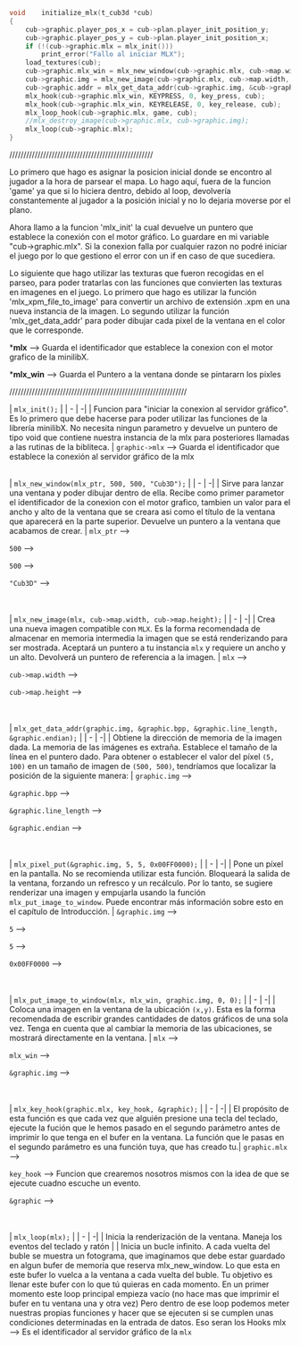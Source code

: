 
```c
void	initialize_mlx(t_cub3d *cub)
{
	cub->graphic.player_pos_x = cub->plan.player_init_position_y;
	cub->graphic.player_pos_y = cub->plan.player_init_position_x;
	if (!(cub->graphic.mlx = mlx_init()))
		print_error("Fallo al iniciar MLX");
	load_textures(cub);
	cub->graphic.mlx_win = mlx_new_window(cub->graphic.mlx, cub->map.width, cub->map.height, "cub3D");
	cub->graphic.img = mlx_new_image(cub->graphic.mlx, cub->map.width, cub->map.height);
	cub->graphic.addr = mlx_get_data_addr(cub->graphic.img, &cub->graphic.bpp, &cub->graphic.line_length, &cub->graphic.endian);
	mlx_hook(cub->graphic.mlx_win, KEYPRESS, 0, key_press, cub);
	mlx_hook(cub->graphic.mlx_win, KEYRELEASE, 0, key_release, cub);
	mlx_loop_hook(cub->graphic.mlx, game, cub);
	//mlx_destroy_image(cub->graphic.mlx, cub->graphic.img);
	mlx_loop(cub->graphic.mlx);
}
```

///////////////////////////////////////////////////

Lo primero que hago es asignar la posicion inicial donde se encontro al jugador a la hora de parsear el mapa. Lo hago aquí, fuera de la funcion 'game' ya que si lo hiciera dentro, debido al loop, devolvería constantemente al jugador a la posición inicial y no lo dejaria moverse por el plano.

Ahora llamo a la funcion 'mlx_init' la cual devuelve un puntero que establece la conexión con el motor gráfico. Lo guardare en mi variable "cub->graphic.mlx". Si la conexion falla por cualquier razon no podré iniciar el juego por lo que gestiono el error con un if en caso de que sucediera.

Lo siguiente que hago utilizar las texturas que fueron recogidas en el parseo, para poder tratarlas con las funciones que convierten las texturas en imagenes en el juego. Lo primero que hago es utilizar la función 'mlx_xpm_file_to_image' para convertir un archivo de extensión .xpm en una nueva instancia de la imagen. Lo segundo utilizar la función 'mlx_get_data_addr' para poder dibujar cada pixel de la ventana en el color que le corresponde.

***mlx** --> Guarda el identificador que establece la conexion con el motor grafico de la minilibX.

***mlx_win** --> Guarda el Puntero a la ventana donde se pintararn los pixles

///////////////////////////////////////////////////////////////


| `mlx_init();` |
| - | -|
| Funcion para "iniciar la conexion al servidor gráfico". Es lo primero que debe hacerse para poder utilizar las funciones de la librería minilibX. No necesita ningun parametro y devuelve un puntero de tipo void que contiene nuestra instancia de la mlx para posteriores llamadas a las rutinas de la bibliteca. |
`graphic->mlx` --> Guarda el identificador que establece la conexión al servidor gráfico de la mlx
</br><br>


| `mlx_new_window(mlx_ptr, 500, 500, "Cub3D");` |
| - | -|
| Sirve para lanzar una ventana y poder dibujar dentro de ella. Recibe como primer parametor el identificador de la conexion con el motor grafico, tambien un valor para el ancho y alto de la ventana que se creara asi como el título de la ventana que aparecerá en la parte superior. Devuelve un puntero a la ventana que acabamos de crear. |
`mlx_ptr` -->

`500` -->

`500` -->

`"Cub3D"` -->
<br><br><br>

| `mlx_new_image(mlx, cub->map.width, cub->map.height);` |
| - | -|
| Crea una nueva imagen compatible con `MLX`. Es la forma recomendada de almacenar en memoria intermedia la imagen que se está renderizando para ser mostrada. Aceptará un puntero a tu instancia `mlx` y requiere un ancho y un alto. Devolverá un puntero de referencia a la imagen. |
`mlx` -->

`cub->map.width` -->

`cub->map.height` -->
</br><br><br>


| `mlx_get_data_addr(graphic.img, &graphic.bpp, &graphic.line_length, &graphic.endian);` |
| - | -|
| Obtiene la dirección de memoria de la imagen dada. La memoria de las imágenes es extraña. Establece el tamaño de la línea en el puntero dado. Para obtener o establecer el valor del píxel `(5, 100)` en un tamaño de imagen de `(500, 500)`, tendríamos que localizar la posición de la siguiente manera: |
`graphic.img` -->

`&graphic.bpp` -->

`&graphic.line_length` -->

`&graphic.endian` -->
</br></br></br>


| `mlx_pixel_put(&graphic.img, 5, 5, 0x00FF0000);` |
| - | -|
| Pone un píxel en la pantalla. No se recomienda utilizar esta función. Bloqueará la salida de la ventana, forzando un refresco y un recálculo. Por lo tanto, se sugiere renderizar una imagen y empujarla usando la función `mlx_put_image_to_window`. Puede encontrar más información sobre esto en el capítulo de Introducción. |
`&graphic.img` -->

`5` -->

`5` -->

`0x00FF0000` -->
</br></br></br>


| `mlx_put_image_to_window(mlx, mlx_win, graphic.img, 0, 0);` |
| - | -|
| Coloca una imagen en la ventana de la ubicación `(x,y)`. Esta es la forma recomendada de escribir grandes cantidades de datos gráficos de una sola vez. Tenga en cuenta que al cambiar la memoria de las ubicaciones, se mostrará directamente en la ventana. |
`mlx` -->

`mlx_win` -->

`&graphic.img` -->
</br></br></br>

| `mlx_key_hook(graphic.mlx, key_hook, &graphic);` |
| - | -|
| El propósito de esta función es que cada vez que alguién presione una tecla del teclado, ejecute la fución que le hemos pasado en el segundo parámetro antes de imprimir lo que tenga en el bufer en la ventana. La función que le pasas en el segundo parámetro es una función tuya, que has creado tu.|
`graphic.mlx` -->

`key_hook` --> Funcion que crearemos nosotros mismos con la idea de que se ejecute cuadno escuche un evento.

`&graphic` -->
</br></br></br>

| `mlx_loop(mlx);` |
| - | -|
| Inicia la renderización de la ventana. Maneja los eventos del teclado y ratón |
| Inicia un bucle infinito. A cada vuelta del buble se muestra un fotograma, que imaginamos que debe estar guardado en algun bufer de memoria que reserva mlx_new_window. Lo que esta en este bufer lo vuelca a la ventana a cada vuelta del buble. Tu objetivo es llenar este bufer con lo que tú quieras en cada momento. En un primer momento este loop principal empieza vacío (no hace mas que imprimir el bufer en tu ventana una y otra vez) Pero dentro de ese loop podemos meter nuestras propias funciones y hacer que se ejecuten si se cumplen unas condiciones determinadas en la entrada de datos. Eso seran los Hooks
mlx --> Es el identificador al servidor gráfico de la `mlx`
